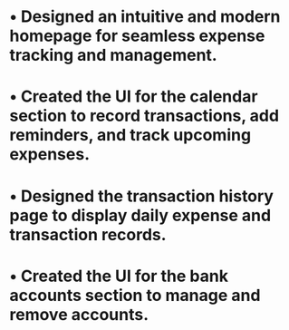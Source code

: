 # •	Designed an intuitive and modern homepage for seamless expense tracking and management.
# •	Created the UI for the calendar section to record transactions, add reminders, and track upcoming expenses.
# •	Designed the transaction history page to display daily expense and transaction records.
# •	Created the UI for the bank accounts section to manage and remove accounts.
